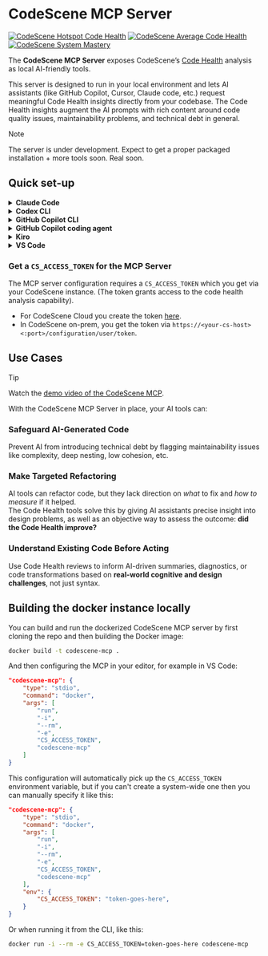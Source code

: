 # CodeScene MCP Server

[![CodeScene Hotspot Code Health](https://codescene.io/projects/72556/status-badges/hotspot-code-health)](https://codescene.io/projects/72556)
[![CodeScene Average Code Health](https://codescene.io/projects/72556/status-badges/average-code-health)](https://codescene.io/projects/72556)
[![CodeScene System Mastery](https://codescene.io/projects/72556/status-badges/system-mastery)](https://codescene.io/projects/72556)

The **CodeScene MCP Server** exposes CodeScene’s [Code Health](https://codescene.com/product/code-health) analysis as local AI-friendly tools.

This server is designed to run in your local environment and lets AI assistants (like GitHub Copilot, Cursor, Claude code, etc.) request meaningful Code Health insights directly from your codebase. 
The Code Health insights augment the AI prompts with rich content around code quality issues, maintainability problems, and technical debt in general.

> [!NOTE]
> The server is under development. Expect to get a proper packaged installation + more tools soon. Real soon.

## Quick set-up

<details>

**<summary>Claude Code</summary>**

To connect with CodeScene Cloud:

```sh
claude mcp add codescene --env CS_ACCESS_TOKEN=<token> -- docker run -i --rm -e CS_ACCESS_TOKEN codescene/codescene-mcp
```

To connect with CodeScene On-prem:

```sh
claude mcp add codescene --env CS_ACCESS_TOKEN=<token> --env CS_ONPREM_URL=<url> -- docker run -i --rm -e CS_ACCESS_TOKEN -e CS_ONPREM_URL codescene/codescene-mcp
```

</details>

<details>

**<summary>Codex CLI</summary>**

Configure `~/.codex/config.toml` depending on whether or not you use Cloud or On-prem.

CodeScene Cloud:

```toml
[mcp_servers.codescene]
command = "docker"
args = ["run", "--rm", "-i", "-e", "CS_ACCESS_TOKEN", "codescene/codescene-mcp"]
env = { "CS_ACCESS_TOKEN" = "<YOUR_ACCESS_TOKEN>" }
```

CodeScene On-prem:

```toml
[mcp_servers.codescene]
command = "docker"
args = ["run", "--rm", "-i", "-e", "CS_ACCESS_TOKEN", "-e", "CS_ONPREM_URL", "codescene/codescene-mcp"]
env = { "CS_ACCESS_TOKEN" = "<YOUR_ACCESS_TOKEN>", "CS_ONPREM_URL" = "<URL>" }
```

</details>

<details>

**<summary>GitHub Copilot CLI</summary>**

After starting Copilot CLI, run the following command to add the CodeScene MCP server:

```sh
/mcp add
```

You will then need to provide information about the MCP server.

CodeScene Cloud:

- Server Name: `codescene`
- Server Type: `Local (Press 1)`
- Command: `docker`
- Arguments: `run, --rm, -i, -e, CS_ACCESS_TOKEN, codescene/codescene-mcp`

CodeScene On-prem:

- Server Name: `codescene`
- Server Type: `Local (Press 1)`
- Command: `docker`
- Arguments: `run, --rm, -i, -e, CS_ACCESS_TOKEN, -e, CS_ONPREM_URL, codescene/codescene-mcp`

</details>

<details>

**<summary>GitHub Copilot coding agent</summary>**

GitHub Copilot coding agent can leverage the CodeScene MCP server directly in your CI/CD.

To add the secrets to your Copilot environment, follow the Copilot [documentation](https://docs.github.com/en/copilot/how-tos/use-copilot-agents/coding-agent/extend-coding-agent-with-mcp#setting-up-a-copilot-environment-for-copilot-coding-agent). Only secrets with names prefixed with `COPILOT_MCP_` will be available to your MCP configuration.

In your GitHub repository, navigate under Settings -> Code & automation -> Copilot -> Coding agent, and add the following configuration in the MCP configuration section.

CodeScene Cloud:

```json
{
  "mcpServers": {
    "codescene": {
      "type": "local",
      "command": "docker",
      "args": [
        "run",
        "--rm",
        "-i",
        "-e",
        "CS_ACCESS_TOKEN=$CS_ACCESS_TOKEN",
        "codescene/codescene-mcp"
      ],
      "env": {
        "CS_ACCESS_TOKEN": "COPILOT_MCP_CS_ACCESS_TOKEN"
      },
      "tools": ["*"]
    }
  }
}
```

CodeScene On-prem:

```json
{
  "mcpServers": {
    "codescene": {
      "type": "local",
      "command": "docker",
      "args": [
        "run",
        "--rm",
        "-i",
        "-e",
        "CS_ACCESS_TOKEN=$CS_ACCESS_TOKEN",
        "-e",
        "CS_ONPREM_URL=$CS_ONPREM_URL",
        "codescene/codescene-mcp"
      ],
      "env": {
        "CS_ACCESS_TOKEN": "COPILOT_MCP_CS_ACCESS_TOKEN",
        "CS_ONPREM_URL": "COPILOT_MCP_CS_ONPREM_URL"
      },
      "tools": ["*"]
    }
  }
}
```

</details>

<details>

**<summary>Kiro</summary>**

Create a `.kiro/settings/mcp.json` file in your workspace directory (or edit if it already exists), add the following configuration.

CodeScene Cloud:

```json
{
  "mcpServers": {
    "sonarqube": {
      "command": "docker",
      "args": [
        "run",
        "-i",
        "--rm",
        "-e", 
        "CS_ACCESS_TOKEN",
        "codescene/codescene-mcp"
      ],
      "env": {
        "CS_ACCESS_TOKEEN": "<YOUR_TOKEN>",
      },
      "disabled": false,
      "autoApprove": []
    }
  }
}
```

CodeScene On-prem:

```json
{
  "mcpServers": {
    "sonarqube": {
      "command": "docker",
      "args": [
        "run",
        "-i",
        "--rm",
        "-e", 
        "CS_ACCESS_TOKEN",
        "-e",
        "CS_ONPREM_URL",
        "codescene/codescene-mcp"
      ],
      "env": {
        "CS_ACCESS_TOKEEN": "<YOUR_TOKEN>",
        "CS_ONPREM_URL": "<URL>"
      },
      "disabled": false,
      "autoApprove": []
    }
  }
}
```

</details>

<details>

**<summary>VS Code</summary>**

[![Install CodeScene MCP for Cloud](https://img.shields.io/badge/VS_Code-Install_CodeScene_MCP_for_Cloud-0098FF?style=flat-square&logo=visualstudiocode&logoColor=white)](https://insiders.vscode.dev/redirect/mcp/install?name=codescene&inputs=[{%22id%22:%22CS_ACCESS_TOKEN%22,%22type%22:%22promptString%22,%22description%22:%22CodeScene%20Access%20Token%22,%22password%22:true}]&config={%22command%22:%22docker%22,%22args%22:[%22run%22,%22-i%22,%22--rm%22,%22-e%22,%22CS_ACCESS_TOKEN%22,%22codescene/codescene-mcp%22],%22env%22:{%22CS_ACCESS_TOKEN%22:%22${input:CS_ACCESS_TOKEN}%22}})

[![Install CodeScene MCP for On-prem](https://insiders.vscode.dev/redirect/mcp/install?name=codescene&inputs=[{%22id%22:%22CS_ACCESS_TOKEN%22,%22type%22:%22promptString%22,%22description%22:%22CodeScene%20Access%20Token%22,%22password%22:true},%20{%22id%22:%22CS_ONPREM_URL%22,%22type%22:%22promptString%22,%22description%22:%22CodeScene%20On-prem%20URL%22,%22password%22:false}]&config={%22command%22:%22docker%22,%22args%22:[%22run%22,%22-i%22,%22--rm%22,%22-e%22,%22CS_ACCESS_TOKEN%22,%20%22-e%22,%20%22CS_ONPREM_URL%22,%22codescene/codescene-mcp%22],%22env%22:{%22CS_ACCESS_TOKEN%22:%22${input:CS_ACCESS_TOKEN}%22,%20%22CS_ONPREM_URL%22:%22${input:CS_ONPREM_URL}%22}})

</details>

### Get a `CS_ACCESS_TOKEN` for the MCP Server

The MCP server configuration requires a `CS_ACCESS_TOKEN` which you get via your CodeScene instance. (The token grants access to the code health analysis capability).
* For CodeScene Cloud you create the token [here](https://codescene.io/users/me/pat).
* In CodeScene on-prem, you get the token via `https://<your-cs-host><:port>/configuration/user/token`.

## Use Cases

> [!TIP]
> Watch the [demo video of the CodeScene MCP](https://www.youtube.com/watch?v=AycLVxKmVSY).

With the CodeScene MCP Server in place, your AI tools can:

### Safeguard AI-Generated Code
Prevent AI from introducing technical debt by flagging maintainability issues like complexity, deep nesting, low cohesion, etc.

### Make Targeted Refactoring  
AI tools can refactor code, but they lack direction on *what* to fix and *how to measure* if it helped.  
The Code Health tools solve this by giving AI assistants precise insight into design problems, as well as an objective way to assess the outcome: **did the Code Health improve?**

### Understand Existing Code Before Acting
Use Code Health reviews to inform AI-driven summaries, diagnostics, or code transformations based on **real-world cognitive and design challenges**, not just syntax.

## Building the docker instance locally

You can build and run the dockerized CodeScene MCP server by first cloning the repo and then building the Docker image:

```sh
docker build -t codescene-mcp .
```

And then configuring the MCP in your editor, for example in VS Code:

```json
"codescene-mcp": {
    "type": "stdio",
    "command": "docker",
    "args": [
        "run",
        "-i",
        "--rm",
        "-e",
        "CS_ACCESS_TOKEN",
        "codescene-mcp"
    ]
}
```

This configuration will automatically pick up the `CS_ACCESS_TOKEN` environment variable, but if you can't create a system-wide one then you can manually specify it like this:

```json
"codescene-mcp": {
    "type": "stdio",
    "command": "docker",
    "args": [
        "run",
        "-i",
        "--rm",
        "-e",
        "CS_ACCESS_TOKEN",
        "codescene-mcp"
    ],
    "env": {
		"CS_ACCESS_TOKEN": "token-goes-here",
    }
}
```

Or when running it from the CLI, like this:

```sh
docker run -i --rm -e CS_ACCESS_TOKEN=token-goes-here codescene-mcp
```
